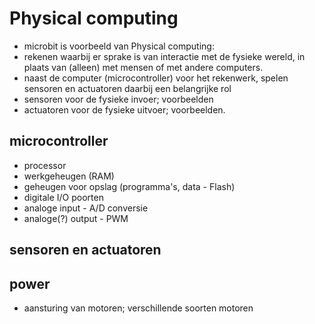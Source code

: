 # Physical computing

* microbit is voorbeeld van Physical computing:
* rekenen waarbij er sprake is van interactie met de fysieke wereld, in plaats van (alleen) met mensen of met andere computers.
* naast de computer (microcontroller) voor het rekenwerk, spelen sensoren en actuatoren daarbij een belangrijke rol
* sensoren voor de fysieke invoer; voorbeelden
* actuatoren voor de fysieke uitvoer; voorbeelden.

## microcontroller

* processor
* werkgeheugen (RAM)
* geheugen voor opslag (programma's, data - Flash)
* digitale I/O poorten
* analoge input - A/D conversie
* analoge(?) output - PWM

## sensoren en actuatoren

## power

* aansturing van motoren; verschillende soorten motoren

